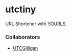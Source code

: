 # utctiny
URL Shortener with [YOURLS](https://yourls.org).

### Collaborators
- [UTCGilligan](https://github.com/UTCGilligan)
